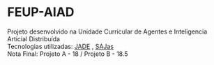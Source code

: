 # FEUP-AIAD

Projeto desenvolvido na Unidade Curricular de Agentes e Inteligencia Articial Distribuída  
Tecnologias utilizadas: [JADE](https://jade.tilab.com/) , [SAJas](https://web.fe.up.pt/~hlc/doku.php?id=sajas)  
Nota Final: Projeto A - 18 / Projeto B - 18.5  
